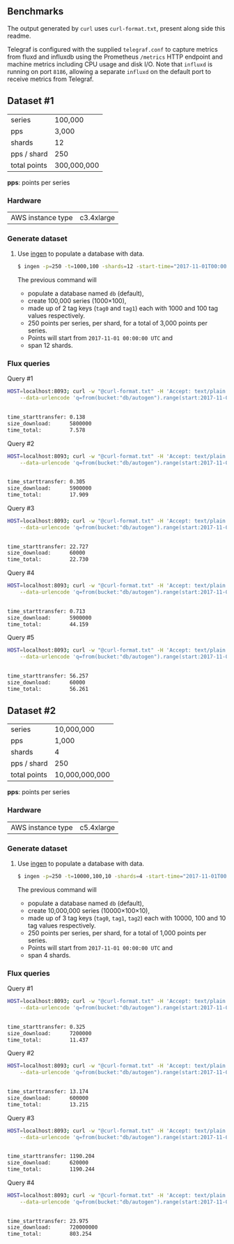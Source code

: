 ## Benchmarks

The output generated by `curl` uses `curl-format.txt`, present along side this readme.

Telegraf is configured with the supplied `telegraf.conf` to capture metrics from fluxd and influxdb using the 
Prometheus `/metrics` HTTP endpoint and machine metrics including CPU usage and disk I/O. Note that `influxd` is running
on port `8186`, allowing a separate `influxd` on the default port to receive metrics from Telegraf.

## Dataset #1

|       |       |
| ----- | ----- |
| series        | 100,000     |
| pps           | 3,000       |
| shards        | 12          |
| pps / shard   | 250         |
| total points  | 300,000,000 |

**pps**: points per series


### Hardware

|       |       |
| ----- | ----- |
| AWS instance type     | c3.4xlarge     |


### Generate dataset

1. Use [ingen][ingen] to populate a database with data.

   ```sh
   $ ingen -p=250 -t=1000,100 -shards=12 -start-time="2017-11-01T00:00:00Z" -data-path=~/.influxdb/data -meta-path=~/.influxdb/meta
   ```

   The previous command will
   
    * populate a database named `db` (default), 
    * create 100,000 series (1000×100),
    * made up of 2 tag keys (`tag0` and `tag1`) each with 1000 and 100 tag values respectively.
    * 250 points per series, per shard, for a total of 3,000 points per series.
    * Points will start from `2017-11-01 00:00:00 UTC` and
    * span 12 shards.


### Flux queries

Query #1

```sh
HOST=localhost:8093; curl -w "@curl-format.txt" -H 'Accept: text/plain' -o /dev/null -s http://${HOST}/query \
    --data-urlencode 'q=from(bucket:"db/autogen").range(start:2017-11-01T00:00:00Z, stop:2017-11-02T00:00:00Z).filter(exp:{"_measurement" == "m0" and "_field" == "v0" and $ > 0}).sum()'

    
time_starttransfer: 0.138
size_download:      5800000
time_total:         7.578

```

Query #2

```sh
HOST=localhost:8093; curl -w "@curl-format.txt" -H 'Accept: text/plain' -o /dev/null -s http://${HOST}/query \
    --data-urlencode 'q=from(bucket:"db/autogen").range(start:2017-11-01T00:00:00Z, stop:2017-11-05T00:00:00Z).filter(exp:{"_measurement" == "m0" and "_field" == "v0" and $ > 0}).sum()'

    
time_starttransfer: 0.305
size_download:      5900000
time_total:         17.909
```

Query #3

```sh
HOST=localhost:8093; curl -w "@curl-format.txt" -H 'Accept: text/plain' -o /dev/null -s http://${HOST}/query \
    --data-urlencode 'q=from(bucket:"db/autogen").range(start:2017-11-01T00:00:00Z, stop:2017-11-05T00:00:00Z).filter(exp:{"_measurement" == "m0" and "_field" == "v0" and $ > 0}).group(by:["tag0"]).sum()'

    
time_starttransfer: 22.727
size_download:      60000
time_total:         22.730
```

Query #4

```sh
HOST=localhost:8093; curl -w "@curl-format.txt" -H 'Accept: text/plain' -o /dev/null -s http://${HOST}/query \
    --data-urlencode 'q=from(bucket:"db/autogen").range(start:2017-11-01T00:00:00Z, stop:2017-11-13T00:00:00Z).filter(exp:{"_measurement" == "m0" and "_field" == "v0" and $ > 0}).sum()'

    
time_starttransfer: 0.713
size_download:      5900000
time_total:         44.159
```

Query #5

```sh
HOST=localhost:8093; curl -w "@curl-format.txt" -H 'Accept: text/plain' -o /dev/null -s http://${HOST}/query \
    --data-urlencode 'q=from(bucket:"db/autogen").range(start:2017-11-01T00:00:00Z, stop:2017-11-13T00:00:00Z).filter(exp:{"_measurement" == "m0" and "_field" == "v0" and $ > 0}).group(by:["tag0"]).sum()'

    
time_starttransfer: 56.257
size_download:      60000
time_total:         56.261
```

## Dataset #2

|       |       |
| ----- | ----- |
| series        | 10,000,000     |
| pps           | 1,000          |
| shards        | 4              |
| pps / shard   | 250            |
| total points  | 10,000,000,000 |

**pps**: points per series


### Hardware

|       |       |
| ----- | ----- |
| AWS instance type     | c5.4xlarge     |


### Generate dataset

1. Use [ingen][ingen] to populate a database with data.

   ```sh
   $ ingen -p=250 -t=10000,100,10 -shards=4 -start-time="2017-11-01T00:00:00Z" -data-path=~/.influxdb/data -meta-path=~/.influxdb/meta
   ```

   The previous command will
   
    * populate a database named `db` (default), 
    * create 10,000,000 series (10000×100×10),
    * made up of 3 tag keys (`tag0`, `tag1`, `tag2`) each with 10000, 100 and 10 tag values respectively.
    * 250 points per series, per shard, for a total of 1,000 points per series.
    * Points will start from `2017-11-01 00:00:00 UTC` and
    * span 4 shards.


### Flux queries

Query #1

```sh
HOST=localhost:8093; curl -w "@curl-format.txt" -H 'Accept: text/plain' -o /dev/null -s http://${HOST}/query \
    --data-urlencode 'q=from(bucket:"db/autogen").range(start:2017-11-01T00:00:00Z, stop:2017-11-05T00:00:00Z).filter(exp:{"_measurement" == "m0" and "_field" == "v0" and "tag1" == "value00"}).group(by:["tag0"]).sum()'

    
time_starttransfer: 0.325
size_download:      7200000
time_total:         11.437
```

Query #2

```sh
HOST=localhost:8093; curl -w "@curl-format.txt" -H 'Accept: text/plain' -o /dev/null -s http://${HOST}/query \
    --data-urlencode 'q=from(bucket:"db/autogen").range(start:2017-11-01T00:00:00Z, stop:2017-11-05T00:00:00Z).filter(exp:{"_measurement" == "m0" and "_field" == "v0" and "tag1" == "value00"}).group(by:["tag0"]).sum()'

    
time_starttransfer: 13.174
size_download:      600000
time_total:         13.215
```

Query #3

```sh
HOST=localhost:8093; curl -w "@curl-format.txt" -H 'Accept: text/plain' -o /dev/null -s http://${HOST}/query \
    --data-urlencode 'q=from(bucket:"db/autogen").range(start:2017-11-01T00:00:00Z, stop:2017-11-05T00:00:00Z).filter(exp:{"_measurement" == "m0" and "_field" == "v0"}).group(by:["tag0"]).sum()'

    
time_starttransfer: 1190.204
size_download:      620000
time_total:         1190.244
```

Query #4

```sh
HOST=localhost:8093; curl -w "@curl-format.txt" -H 'Accept: text/plain' -o /dev/null -s http://${HOST}/query \
    --data-urlencode 'q=from(bucket:"db/autogen").range(start:2017-11-01T00:00:00Z, stop:2017-11-05T00:00:00Z).filter(exp:{"_measurement" == "m0" and "_field" == "v0"}).sum()'

    
time_starttransfer: 23.975
size_download:      720000000
time_total:         803.254
```



[ingen]: https://github.com/influxdata/ingen
